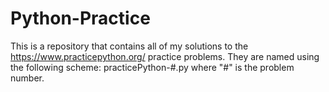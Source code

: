 # Python-Practice

This is a repository that contains all of my solutions to the https://www.practicepython.org/ practice problems. 
They are named using the following scheme: practicePython-#.py where "#" is the problem number. 
